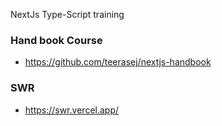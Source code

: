 NextJs Type-Script training

### Hand book Course 
 - https://github.com/teerasej/nextjs-handbook

### SWR 
 - https://swr.vercel.app/

